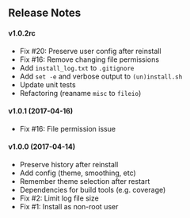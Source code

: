 Release Notes
-------------
#### v1.0.2rc
- Fix #20: Preserve user config after reinstall
- Fix #16: Remove changing file permissions
- Add `install_log.txt` to `.gitignore`
- Add `set -e` and verbose output to `(un)install.sh`
- Update unit tests
- Refactoring (reaname `misc` to `fileio`)

#### v1.0.1 (2017-04-16)
- Fix #16: File permission issue 

#### v1.0.0 (2017-04-14)
- Preserve history after reinstall
- Add config (theme, smoothing, etc)
- Remember theme selection after restart
- Dependencies for build tools (e.g. coverage)
- Fix #2: Limit log file size
- Fix #1: Install as non-root user
